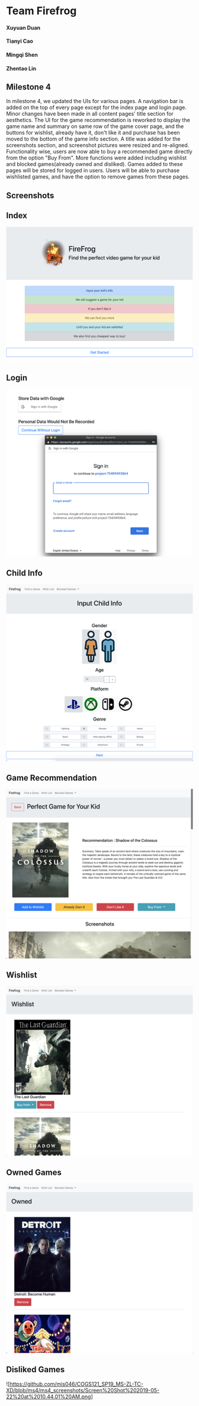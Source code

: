 # Team Firefrog
#### Xuyuan Duan
#### Tianyi Cao
#### Mingqi Shen
#### Zhentao Lin  

## Milestone 4
 In milestone 4, we updated the UIs for various pages. A navigation bar is added on the top of every page except for the index page and login page. Minor changes have been made in all content pages' title section for aesthetics. The UI for the game recommendation  is reworked to display the game name and summary on same row of the game cover page, and the buttons for wishlist, already have it, don't like it and purchase has been moved to the bottom of the game info section. A title was added for the screenshots section, and screenshot pictures were resized and re-aligned.
  Functionality wise, users are now able to buy a recommended game directly from the option "Buy From". More functions were added including wishlist and blocked games(already owned and disliked). Games added to these pages will be stored for logged in users. Users will be able to purchase wishlisted games, and have the option to remove games from these pages.
## Screenshots

## Index

![alt text](https://github.com/mis046/COGS121_SP19_MS-ZL-TC-XD/blob/ms4/ms4_screenshots/Screen%20Shot%202019-05-22%20at%2010.32.26%20AM.png)

## Login

![alt_text](https://github.com/mis046/COGS121_SP19_MS-ZL-TC-XD/blob/ms4/ms4_screenshots/Screen%20Shot%202019-05-22%20at%2010.33.12%20AM.png)

## Child Info

![alt text](https://github.com/mis046/COGS121_SP19_MS-ZL-TC-XD/blob/ms4/ms4_screenshots/Screen%20Shot%202019-05-22%20at%2010.33.52%20AM.png)

## Game Recommendation

![alt text](https://github.com/mis046/COGS121_SP19_MS-ZL-TC-XD/blob/ms4/ms4_screenshots/Screen%20Shot%202019-05-22%20at%2010.42.29%20AM.png)

## Wishlist

![alt text](https://github.com/mis046/COGS121_SP19_MS-ZL-TC-XD/blob/ms4/ms4_screenshots/Screen%20Shot%202019-05-22%20at%2010.43.28%20AM.png)

## Owned Games
![alt text](https://github.com/mis046/COGS121_SP19_MS-ZL-TC-XD/blob/ms4/ms4_screenshots/Screen%20Shot%202019-05-22%20at%2010.43.43%20AM.png)

## Disliked Games
![https://github.com/mis046/COGS121_SP19_MS-ZL-TC-XD/blob/ms4/ms4_screenshots/Screen%20Shot%202019-05-22%20at%2010.44.01%20AM.png]
